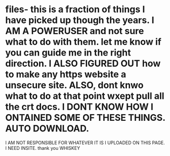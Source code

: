 # files- this is a fraction of things I have picked up though the years. I AM A POWERUSER and not sure what to do with them. let me know if you can guide me in the right direction. I ALSO FIGURED OUT how to make any https website a unsecure site. ALSO, dont knwo what to do at that point wxept pull all the crt docs. I DONT KNOW HOW I ONTAINED SOME OF THESE THINGS. AUTO DOWNLOAD. 
I AM NOT RESPONSIBLE FOR WHATEVER IT IS I UPLOADED ON THIS PAGE. I NEED INSITE. thank you WHISKEY
